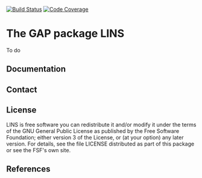 [![Build Status](https://travis-ci.com/FriedrichRober/LINS.svg?branch=master)](https://travis-ci.com/FriedrichRober/LINS)
[![Code Coverage](https://codecov.io/gh/FriedrichRober/LINS/coverage.svg?branch=master&token=)](https://codecov.io/gh/FriedrichRober/LINS)

# The GAP package LINS

To do

## Documentation


## Contact


## License

LINS is free software you can redistribute it and/or modify it under
the terms of the GNU General Public License as published by the Free Software
Foundation; either version 3 of the License, or (at your option) any later
version. For details, see the file LICENSE distributed as part of this package
or see the FSF's own site.

## References